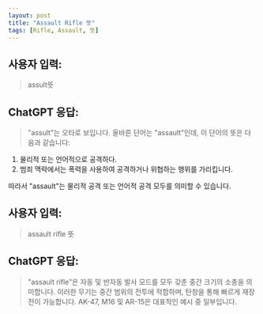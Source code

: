 ```yaml
---
layout: post
title: "Assault Rifle 뜻"
tags: [Rifle, Assault, 뜻]
---
```


## 사용자 입력:
> assult뜻

## ChatGPT 응답:
> "assult"는 오타로 보입니다. 올바른 단어는 "assault"인데, 이 단어의 뜻은 다음과 같습니다:

1. 물리적 또는 언어적으로 공격하다.
2. 범죄 맥락에서는 폭력을 사용하여 공격하거나 위협하는 행위를 가리킵니다.

따라서 "assault"는 물리적 공격 또는 언어적 공격 모두를 의미할 수 있습니다.

## 사용자 입력:
> assault rifle 뜻

## ChatGPT 응답:
> "assault rifle"은 자동 및 반자동 발사 모드를 모두 갖춘 중간 크기의 소총을 의미합니다. 이러한 무기는 중간 범위의 전투에 적합하며, 탄창을 통해 빠르게 재장전이 가능합니다. AK-47, M16 및 AR-15은 대표적인 예시 중 일부입니다.

